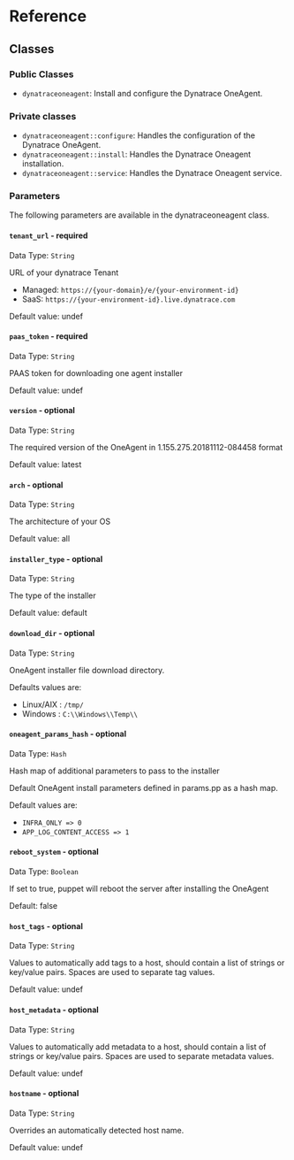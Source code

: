 
# Reference

## Classes

### Public Classes

* `dynatraceoneagent`: Install and configure the Dynatrace OneAgent.

### Private classes

* `dynatraceoneagent::configure`: Handles the configuration of the Dynatrace OneAgent.
* `dynatraceoneagent::install`: Handles the Dynatrace Oneagent installation.
* `dynatraceoneagent::service`: Handles the Dynatrace Oneagent service.

### Parameters

The following parameters are available in the dynatraceoneagent class.

#### `tenant_url` - required

Data Type: `String`

URL of your dynatrace Tenant

* Managed: `https://{your-domain}/e/{your-environment-id}`
* SaaS: `https://{your-environment-id}.live.dynatrace.com`

Default value: undef

#### `paas_token` - required

Data Type: `String`

PAAS token for downloading one agent installer

Default value: undef

#### `version` - optional

Data Type: `String`

The required version of the OneAgent in 1.155.275.20181112-084458 format

Default value: latest

#### `arch` - optional

Data Type: `String`

The architecture of your OS

Default value: all

#### `installer_type` - optional

Data Type: `String`

The type of the installer

Default value: default

#### `download_dir` - optional

Data Type: `String`

OneAgent installer file download directory.

Defaults values are:

* Linux/AIX : `/tmp/`
* Windows   : `C:\\Windows\\Temp\\`

#### `oneagent_params_hash` - optional

Data Type: `Hash`

Hash map of additional parameters to pass to the installer

Default OneAgent install parameters defined in params.pp as a hash map.

Default values are:

* `INFRA_ONLY => 0`
* `APP_LOG_CONTENT_ACCESS => 1`

#### `reboot_system` - optional

Data Type: `Boolean`

If set to true, puppet will reboot the server after installing the OneAgent

Default: false

#### `host_tags` - optional

Data Type: `String`

Values to automatically add tags to a host, should contain a list of strings or key/value pairs. Spaces are used to separate tag values.

Default value: undef

#### `host_metadata` - optional

Data Type: `String`

Values to automatically add metadata to a host, should contain a list of strings or key/value pairs. Spaces are used to separate metadata values.

Default value: undef

#### `hostname` - optional

Data Type: `String`

Overrides an automatically detected host name.

Default value: undef
